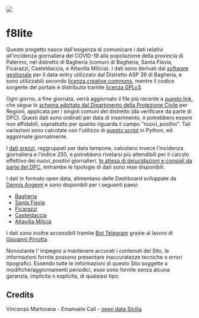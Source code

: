 <a href="https://www.datibenecomune.it/" target="_blank"><img src="https://img.shields.io/badge/%F0%9F%99%8F-%23datiBeneComune-%2332CCCC"/></a>
--
# f8lite
Questo progetto nasce dall'esigenza di comunicare i dati relativi all'incidenza giornaliera del COVID-19 alla popolazione della provincia di Palermo, nel distretto di Bagheria (comuni di Bagheria, Santa Flavia, Ficarazzi, Casteldaccia, e Altavilla Milicia).
I dati sono derivati dal [software gestionale](https://www.totel.it/portfolio/asp-bagheria) per il data-entry utilizzato dal Distretto ASP 39 di Bagheria, e sono utilizzabili secondo [licenza creative commons](https://creativecommons.org/licenses/by/4.0/deed.it), mentre il codice sorgente del portale è distribuito tramite [licenza GPLv3](https://github.com/gabacode/f8lite/blob/main/LICENSE).

Ogni giorno, a fine giornata, verrà aggiornato il file più recente a [questo link](https://github.com/gabacode/f8lite/blob/main/dati-distretto39/dpc-covid19-ita-pa-39-latest.csv), che segue lo [schema adottato dal Dipartimento della Protezione Civile](https://github.com/pcm-dpc/COVID-19/blob/master/dati-andamento-covid19-italia.md) per Regioni, applicata per i singoli comuni del distretto (da verificare da parte di DPC). Questi dati sono ordinati per data di inserimento, e potrebbero essere non affidabili, soprattutto per quanto riguarda il campo "nuovi_positivi". Tali variazioni sono calcolate con l'utilizzo di [questo script](https://github.com/gabacode/f8lite/blob/main/utilities/json2csv.py) in Python, ed aggiornate giornalmente.

I [dati grezzi](https://github.com/gabacode/f8lite/tree/main/public/datasets), raggruppati per data tampone, calcolano invece l'incidenza giornaliera e l'indice 250, e potrebbero rivelarsi più attendibili per il calcolo effettivo dei nuovi_positivi giornalieri. [In attesa di delucidazioni e consigli da parte del DPC](https://github.com/pcm-dpc/COVID-19/issues/1123), entrambe le tipologie di dati sono rese disponibili.

I dati in formato open data, alimentano delle Dashboard sviluppate da [Dennis Angemi](https://github.com/dennisangemi) e sono disponibili per i seguenti paesi:
* [Bagheria](https://informacovid.opendatasicilia.it/d/bagheria)
* [Santa Flavia](https://informacovid.opendatasicilia.it/d/santa-flavia)
* [Ficarazzi](https://informacovid.opendatasicilia.it/d/ficarazzi)
* [Casteldaccia](https://informacovid.opendatasicilia.it/d/casteldaccia)
* [Altavilla Milicia](https://informacovid.opendatasicilia.it/d/altavilla-milicia)

I dati sono inoltre accessibili tramite [Bot Telegram](https://t.me/Covid_19_Sicilia_Bot) grazie al lavoro di [Giovanni Pirrotta](https://github.com/gpirrotta).

Nonostante l’ impegno a mantenere accurati i contenuti del Sito, le informazioni fornite possono presentare inaccuratezze tecniche o errori tipografici. Essendo tutte le informazioni di questo Sito soggette a modifiche/aggiornamenti periodici, esse sono fornite senza alcuna garanzia, implicita o esplicita, di qualsiasi tipo.

## Credits

Vincenzo Martorana - Emanuele Calì - [open data Sicilia](http://opendatasicilia.it)
